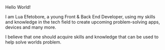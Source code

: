 Hello World! 

I am Lua Efetobore, 
a young Front & Back End Developer, 
using my skills and knowledge in the tech field
to create upcoming problem-solving apps, devices and many more.

I believe that one should acquire skills
and knowledge that can be used to help solve worlds problem.
